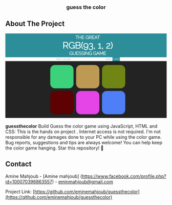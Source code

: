 


<h3 align="center">guess the color</h3>

<!-- ABOUT THE PROJECT -->
## About The Project

![jSnake Screenshot](https://github.com/eminemahjoub/guessthecolor/blob/a440c025a0cec4f57ce6e089de84826ca9f8c29d/GCgame.png)

<b>guessthecolor</b> Build Guess the color game using JavaScript, HTML and CSS: This is the hands on project .
Internet access is not required. I'm not responsible for any damages done to your PC while using the color game.
Bug reports, suggestions and tips are always welcome!
You can help keep the color game hanging. Star this repository! 🌟

<!-- CONTACT -->
## Contact

Amine Mahjoub - [Amine mahjoub] (https://www.facebook.com/profile.php?id=100070396863557) - eminmahjoub@gmail.com

Project Link: [https://github.com/eminemahjoub/guessthecolor](https://github.com/eminemahjoub/guessthecolor)

